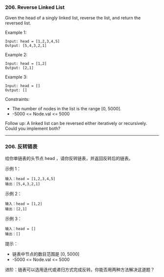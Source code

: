 ### 206. Reverse Linked List
Given the head of a singly linked list, reverse the list, and return the reversed list.

 

Example 1:

	Input: head = [1,2,3,4,5]
	Output: [5,4,3,2,1]

Example 2:

	Input: head = [1,2]
	Output: [2,1]

Example 3:

	Input: head = []
	Output: []

 

Constraints:

* The number of nodes in the list is the range [0, 5000].
* -5000 <= Node.val <= 5000

 

Follow up: A linked list can be reversed either iteratively or recursively. Could you implement both?

----

### 206. 反转链表
给你单链表的头节点 head ，请你反转链表，并返回反转后的链表。

 

示例 1：

	输入：head = [1,2,3,4,5]
	输出：[5,4,3,2,1]

示例 2：

	输入：head = [1,2]
	输出：[2,1]

示例 3：

	输入：head = []
	输出：[]

 

提示：

* 链表中节点的数目范围是 [0, 5000]
* -5000 <= Node.val <= 5000

 

进阶：链表可以选用迭代或递归方式完成反转。你能否用两种方法解决这道题？


